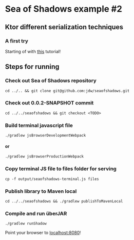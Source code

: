 # Sea of Shadows example #2
## Ktor different serialization techniques
### A first try
Starting of with [this](https://developer.mozilla.org/en-US/docs/Web/API/WebGL_API/Tutorial/Getting_started_with_WebGL) tutorial!

## Steps for running
### Check out Sea of Shadows repository
```shell
cd ../.. && git clone git@github.com:jdw/seaofshadows.git
```

### Check out 0.0.2-SNAPSHOT commit
```shell
cd ../../seaofshadows && git checkout <TODO>
```

### Build terminal javascript file
```shell
./gradlew jsBrowserDevelopmentWebpack
```

#### or

```shell
./gradlew jsBrowserProductionWebpack
```

### Copy terminal JS file to files folder for serving
```shell
cp -f output/seaofshadows-terminal.js files
```

### Publish library to Maven local
```shell
cd ../../seaofshadows && ./gradlew publishToMavenLocal
```

### Compile and run überJAR
```shell
./gradlew runShadow
```

Point your browser to [localhost:8080](http://localhost:8080)!